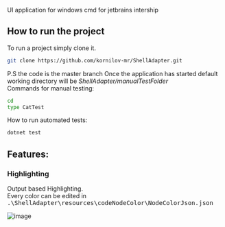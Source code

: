 UI application for windows cmd for jetbrains intership

## How to run the project

To run a project simply clone it.

```bash
git clone https://github.com/kornilov-mr/ShellAdapter.git
```
P.S the code is the master branch
Once the application has started default working directory will be *ShellAdapter/manualTestFolder* <br>
Commands for manual testing:
```bash
cd
type CatTest

```
How to run automated tests:
```bash
dotnet test
```

## Features:
### Highlighting

Output based Highlighting. <br>
Every color can be edited in <kbd>.\ShellAdapter\resources\codeNodeColor\NodeColorJson.json</kbd>

![image](https://github.com/user-attachments/assets/993249ee-5b04-4d81-bafc-6c9ef9643978)
